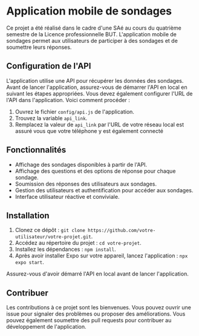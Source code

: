 # Application mobile de sondages

Ce projet a été réalisé dans le cadre d'une SAé au cours du quatrième semestre de la Licence professionnelle BUT. L'application mobile de sondages permet aux utilisateurs de participer à des sondages et de soumettre leurs réponses.

## Configuration de l'API

L'application utilise une API pour récupérer les données des sondages. Avant de lancer l'application, assurez-vous de démarrer l'API en local en suivant les étapes appropriées. Vous devez également configurer l'URL de l'API dans l'application. Voici comment procéder :

1. Ouvrez le fichier `config/api.js` de l'application.
2. Trouvez la variable `api_link`.
3. Remplacez la valeur de `api_link` par l'URL de votre réseau local est assuré vous que votre téléphone y est également connecté

## Fonctionnalités

- Affichage des sondages disponibles à partir de l'API.
- Affichage des questions et des options de réponse pour chaque sondage.
- Soumission des réponses des utilisateurs aux sondages.
- Gestion des utilisateurs et authentification pour accéder aux sondages.
- Interface utilisateur réactive et conviviale.

## Installation

1. Clonez ce dépôt : `git clone https://github.com/votre-utilisateur/votre-projet.git`.
2. Accédez au répertoire du projet : `cd votre-projet`.
3. Installez les dépendances : `npm install`.
4. Après avoir installer Expo sur votre appareil, lancez l'application : `npx expo start`.

Assurez-vous d'avoir démarré l'API en local avant de lancer l'application.

## Contribuer

Les contributions à ce projet sont les bienvenues. Vous pouvez ouvrir une issue pour signaler des problèmes ou proposer des améliorations. Vous pouvez également soumettre des pull requests pour contribuer au développement de l'application.
